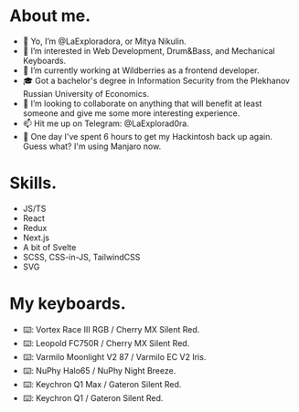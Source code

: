 # About me.
- 👋 Yo, I’m @LaExploradora, or Mitya Nikulin.
- 👀 I’m interested in Web Development, Drum&Bass, and Mechanical Keyboards.
- 🌱 I’m currently working at Wildberries as a frontend developer.
- 🎓 Got a bachelor's degree in Information Security from the Plekhanov Russian University of Economics.
- 💞️ I’m looking to collaborate on anything that will benefit at least someone and give me some more interesting experience.
- 📫 Hit me up on Telegram: @LaExplorad0ra.
- 🤡 One day I've spent 6 hours to get my Hackintosh back up again. Guess what? I'm using Manjaro now.

# Skills.
- JS/TS
- React
- Redux
- Next.js
- A bit of Svelte
- SCSS, CSS-in-JS, TailwindCSS
- SVG

# My keyboards.
- ⌨️: Vortex Race III RGB / Cherry MX Silent Red.
- ⌨️: Leopold FC750R / Cherry MX Silent Red.
- ⌨️: Varmilo Moonlight V2 87 / Varmilo EC V2 Iris.
- ⌨️: NuPhy Halo65 / NuPhy Night Breeze.
- ⌨️: Keychron Q1 Max / Gateron Silent Red.
- ⌨️: Keychron Q1 / Gateron Silent Red.

